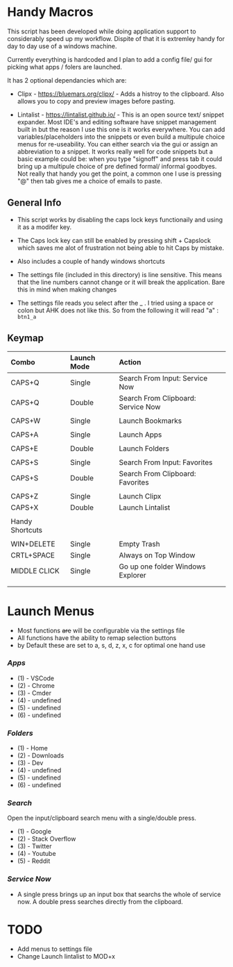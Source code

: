 
# Handy Macros

This script has been developed while doing application support to considerably speed up my workflow. Dispite of that it is extremley handy for day to day use of a windows machine.

Currently everything is hardcoded and I plan to add a config file/ gui for picking what apps / folers are launched.

It has 2 optional dependancies which are:

- Clipx - https://bluemars.org/clipx/ - Adds a histroy to the clipboard. Also allows you to copy and preview images before pasting.

- Lintalist - https://lintalist.github.io/ - This is an open source text/ snippet expander. Most IDE's and editing software have snippet management built in but the reason I use this one is it works everywhere. You can add variables/placeholders into the snippets or even build a multipule choice menus for re-useability. You can either search via the gui or assign an abbreviation to a snippet. It works really well for code snippets but a basic example could be: when you type "signoff" and press tab it could bring up a multipule choice of pre defined formal/ informal goodbyes. Not really that handy you get the point, a common one I use is pressing "@" then tab gives me a choice of emails to paste.

## General Info

- This script works by disabling the caps lock keys functionaily and using it as a modifer key.

- The Caps lock key can still be enabled by pressing shift + Capslock which saves me alot of frustration not being able to hit Caps by mistake.

- Also includes a couple of handy windows shortcuts

- The settings file (included in this directory) is line sensitive. This means that the line numbers cannot change or it will break the application. Bare this in mind when making changes

- The settings file reads you select after the _ . I tried using a space or colon but AHK does not like this. So from the following it will read "a" : `btn1_a`



## Keymap

  |  **Combo** | **Launch Mode** | **Action** |
  |  :------ | :------ | :------ |
  |  CAPS+Q | Single | Search From Input: Service Now |
  |  CAPS+Q | Double | Search From Clipboard: Service Now |
  |   |  |  |
  |  CAPS+W | Single | Launch Bookmarks |
  |   |  |  |
  |  CAPS+A | Single | Launch Apps |
  |   |  |  |
  |  CAPS+E | Double | Launch Folders |
  |   |  |  |
  |  CAPS+S | Single | Search From Input: Favorites |
  |  CAPS+S | Double | Search From Clipboard: Favorites |
  |   |  |  |
  |  CAPS+Z | Single | Launch Clipx |
  |  CAPS+X | Double | Launch Lintalist |
  |   |  |  |
  |  Handy Shortcuts |  |  |
  |   |  |  |
  |  WIN+DELETE | Single | Empty Trash |
  |  CRTL+SPACE | Single | Always on Top Window |
  |  MIDDLE CLICK | Single | Go up one folder Windows Explorer |
  |   |  |  |
  |   |  |  |

# Launch Menus
- Most functions ~~are~~ will be configurable  via the settings file
- All functions have the ability to remap selection buttons
- by Default these are set to a, s, d, z, x, c for optimal one hand use

### __*Apps*__

- (1) - VSCode
- (2) - Chrome
- (3) - Cmder
- (4) - undefined
- (5) - undefined
- (6) - undefined

### __*Folders*__

- (1) - Home
- (2) - Downloads
- (3) - Dev
- (4) - undefined
- (5) - undefined
- (6) - undefined

### __*Search*__

Open the input/clipboard search menu with a single/double press.
- (1) - Google
- (2) - Stack Overflow
- (3) - Twitter
- (4) - Youtube
- (5) - Reddit


### __*Service Now*__
- A single press brings up an input box that searchs the whole of service now. A double press searches directly from the clipboard.

# TODO

- Add menus to settings file
- Change Launch lintalist to MOD+x


